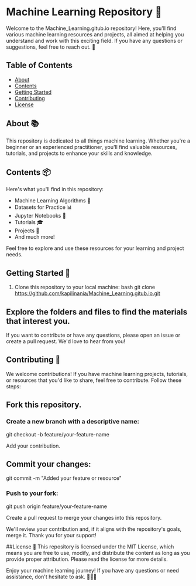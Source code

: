 # Machine Learning Repository 🤖

Welcome to the Machine_Learning.gitub.io repository! Here, you'll find various machine learning resources and projects, all aimed at helping you understand and work with this exciting field. If you have any questions or suggestions, feel free to reach out. 🚀

## Table of Contents

- [About](#about)
- [Contents](#contents)
- [Getting Started](#getting-started)
- [Contributing](#contributing)
- [License](#license)

## About 📚

This repository is dedicated to all things machine learning. Whether you're a beginner or an experienced practitioner, you'll find valuable resources, tutorials, and projects to enhance your skills and knowledge.

## Contents 📦

Here's what you'll find in this repository:

- Machine Learning Algorithms 🧠
- Datasets for Practice 📊
- Jupyter Notebooks 📓
- Tutorials 🎓
- Projects 🚀
- And much more!

Feel free to explore and use these resources for your learning and project needs.

## Getting Started 🚀

1. Clone this repository to your local machine:
  bash
   git clone https://github.com/kapilinania/Machine_Learning.gitub.io.git

## Explore the folders and files to find the materials that interest you.

If you want to contribute or have any questions, please open an issue or create a pull request. We'd love to hear from you!

## Contributing 🤝
We welcome contributions! If you have machine learning projects, tutorials, or resources that you'd like to share, feel free to contribute. Follow these steps:

## Fork this repository.

### Create a new branch with a descriptive name:
git checkout -b feature/your-feature-name

Add your contribution.

## Commit your changes:
git commit -m "Added your feature or resource"
### Push to your fork:
git push origin feature/your-feature-name

Create a pull request to merge your changes into this repository.

We'll review your contribution and, if it aligns with the repository's goals, merge it. Thank you for your support!

##License 📜
This repository is licensed under the MIT License, which means you are free to use, modify, and distribute the content as long as you provide proper attribution. Please read the license for more details.

Enjoy your machine learning journey! If you have any questions or need assistance, don't hesitate to ask. 🤖👨‍💻

